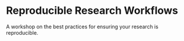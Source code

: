 # Reproducible Research Workflows

A workshop on the best practices for ensuring your research is reproducible. 
